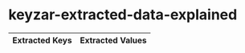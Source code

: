 # keyzar-extracted-data-explained

| Extracted Keys | Extracted Values |
| -------------- | -----------------|
